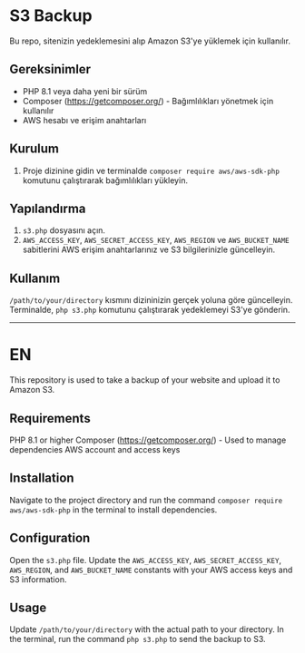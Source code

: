 # S3 Backup

Bu repo, sitenizin yedeklemesini alıp Amazon S3'ye yüklemek için kullanılır.

## Gereksinimler

- PHP 8.1 veya daha yeni bir sürüm
- Composer (https://getcomposer.org/) - Bağımlılıkları yönetmek için kullanılır
- AWS hesabı ve erişim anahtarları

## Kurulum

1. Proje dizinine gidin ve terminalde `composer require aws/aws-sdk-php` komutunu çalıştırarak bağımlılıkları yükleyin.

## Yapılandırma

1. `s3.php` dosyasını açın.
2. `AWS_ACCESS_KEY`, `AWS_SECRET_ACCESS_KEY`, `AWS_REGION` ve `AWS_BUCKET_NAME` sabitlerini AWS erişim anahtarlarınız ve S3 bilgilerinizle güncelleyin.

## Kullanım

`/path/to/your/directory` kısmını dizininizin gerçek yoluna göre güncelleyin.
Terminalde, `php s3.php` komutunu çalıştırarak yedeklemeyi S3'ye gönderin.

<hr>

# EN

This repository is used to take a backup of your website and upload it to Amazon S3.

## Requirements

PHP 8.1 or higher
Composer (https://getcomposer.org/) - Used to manage dependencies
AWS account and access keys

## Installation

Navigate to the project directory and run the command `composer require aws/aws-sdk-php` in the terminal to install dependencies.

## Configuration

Open the `s3.php` file.
Update the `AWS_ACCESS_KEY`, `AWS_SECRET_ACCESS_KEY`, `AWS_REGION`, and `AWS_BUCKET_NAME` constants with your AWS access keys and S3 information.

## Usage

Update `/path/to/your/directory` with the actual path to your directory.
In the terminal, run the command `php s3.php` to send the backup to S3.
